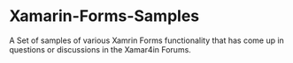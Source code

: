 # Xamarin-Forms-Samples
A Set of samples of various Xamrin Forms functionality that has come up in questions or discussions in the Xamar4in Forums.
